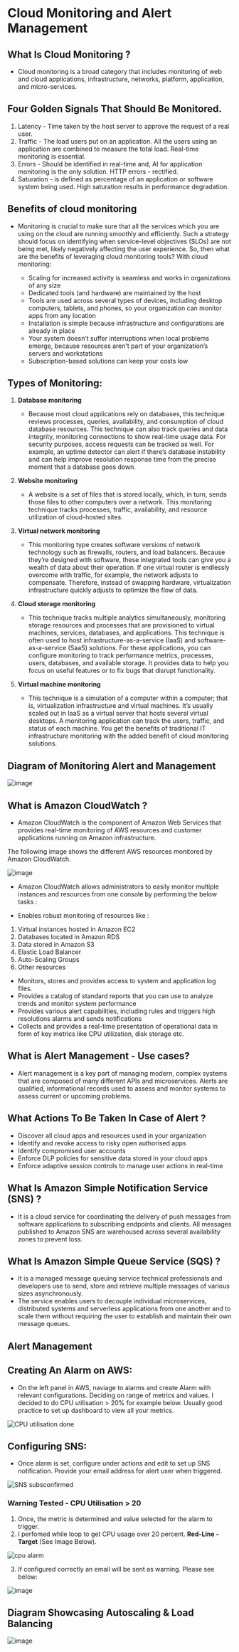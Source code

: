 # Cloud Monitoring and Alert Management


## What Is Cloud Monitoring ?
- Cloud monitoring is a broad category that includes monitoring of web and cloud applications, infrastructure, networks, platform, application, and micro-services.

## Four Golden Signals That Should Be Monitored.

   1. Latency - Time taken by the host server to approve the request of a real user. 
   2. Traffic -  The load users put on an application. All the users using an application are combined to measure the total load. Real-time monitoring is essential. 
   3. Errors - Should be identified in real-time and, AI for application monitoring is the only solution. HTTP errors - rectified. 
   4. Saturation - is defined as percentage of an application or software system being used. High saturation results in performance degradation. 

## Benefits of cloud monitoring

- Monitoring is crucial to make sure that all the services which you are using on the cloud are running smoothly and efficiently. Such a strategy should focus on identifying when service-level objectives (SLOs) are not being met, likely negatively affecting the user experience. So, then what are the benefits of leveraging cloud monitoring tools? With cloud monitoring:

   - Scaling for increased activity is seamless and works in organizations of any size
   - Dedicated tools (and hardware) are maintained by the host
   - Tools are used across several types of devices, including desktop computers, tablets, and phones, so your organization can monitor apps from any location
   - Installation is simple because infrastructure and configurations are already in place
   - Your system doesn’t suffer interruptions when local problems emerge, because resources aren’t part of your organization’s servers and workstations
   - Subscription-based solutions can keep your costs low

## Types of Monitoring:

1. **Database monitoring**
   - Because most cloud applications rely on databases, this technique reviews processes, queries, availability, and consumption of cloud database resources. This technique can also track queries and data integrity, monitoring connections to show real-time usage data. For security purposes, access requests can be tracked as well. For example, an uptime detector can alert if there’s database instability and can help improve resolution response time from the precise moment that a database goes down.

2. **Website monitoring**
   - A website is a set of files that is stored locally, which, in turn, sends those files to other computers over a network. This monitoring technique tracks processes, traffic, availability, and resource utilization of cloud-hosted sites.

3. **Virtual network monitoring**
   - This monitoring type creates software versions of network technology such as firewalls, routers, and load balancers. Because they’re designed with software, these integrated tools can give you a wealth of data about their operation. If one virtual router is endlessly overcome with traffic, for example, the network adjusts to compensate. Therefore, instead of swapping hardware, virtualization infrastructure quickly adjusts to optimize the flow of data.

4. **Cloud storage monitoring**
   - This technique tracks multiple analytics simultaneously, monitoring storage resources and processes that are provisioned to virtual machines, services, databases, and applications. This technique is often used to host infrastructure-as-a-service (IaaS) and software-as-a-service (SaaS) solutions. For these applications, you can configure monitoring to track performance metrics, processes, users, databases, and available storage. It provides data to help you focus on useful features or to fix bugs that disrupt functionality.

5. **Virtual machine monitoring**
   - This technique is a simulation of a computer within a computer; that is, virtualization infrastructure and virtual machines. It’s usually scaled out in IaaS as a virtual server that hosts several virtual desktops. A monitoring application can track the users, traffic, and status of each machine. You get the benefits of traditional IT infrastructure monitoring with the added benefit of cloud monitoring solutions.

## Diagram of Monitoring Alert and Management

![image](https://user-images.githubusercontent.com/97620055/186612180-2a419b4f-b6b1-428e-9ba9-2ea813bd8a42.png)


## What is Amazon CloudWatch ?

- Amazon CloudWatch is the component of Amazon Web Services that provides real-time monitoring of AWS resources and customer applications running on Amazon infrastructure.

The following image shows the different AWS resources monitored by Amazon CloudWatch.

![image](https://user-images.githubusercontent.com/97620055/186393883-a4d01127-ff42-41db-aea7-e6ba4b0a5425.png)


- Amazon CloudWatch allows administrators to easily monitor multiple instances and resources from one console by performing the below tasks :

- Enables robust monitoring of resources like :

 1. Virtual instances hosted in Amazon EC2
 2. Databases located in Amazon RDS
 3. Data stored in Amazon S3
 4. Elastic Load Balancer
 5. Auto-Scaling Groups
 6. Other resources

- Monitors, stores and provides access to system and application log files.
- Provides a catalog of standard reports that you can use to analyze trends and monitor system performance
- Provides various alert capabilities, including rules and triggers high resolutions alarms and sends notifications
- Collects and provides a real-time presentation of operational data in form of key metrics like CPU utilization, disk storage etc. 

## What is Alert Management - Use cases?

- Alert management is a key part of managing modern, complex systems that are composed of many different APIs and microservices. Alerts are qualified, informational records used to assess and monitor systems to assess current or upcoming problems.
## What Actions To Be Taken In Case of Alert ?

   - Discover all cloud apps and resources used in your organization
   - Identify and revoke access to risky open authorised apps
   - Identify compromised user accounts
   - Enforce DLP policies for sensitive data stored in your cloud apps
   - Enforce adaptive session controls to manage user actions in real-time

## What Is  Amazon Simple Notification Service (SNS) ?

- It is a cloud service for coordinating the delivery of push messages from software applications to subscribing endpoints and clients. All messages published to Amazon SNS are warehoused across several availability zones to prevent loss. 

## What Is Amazon Simple Queue Service (SQS) ?

- It is a managed message queuing service technical professionals and developers use to send, store and retrieve multiple messages of various sizes asynchronously.
- The service enables users to decouple individual microservices, distributed systems and serverless applications from one another and to scale them without requiring the user to establish and maintain their own message queues.

## Alert Management

## Creating An Alarm on AWS:
   - On the left panel in AWS, naviage to alarms and create Alarm with relevant configurations. Deciding on range of metrics and values. I decided to do CPU utilisation > 20% for example below. Usually good practice to set up dashboard to view all your metrics. 

![CPU utilisation done](https://user-images.githubusercontent.com/97620055/186430366-1bb3fe33-a61b-47ad-b965-9f4f351fd832.PNG)

## Configuring SNS:
   - Once alarm is set, configure under actions and edit to set up SNS notification. Provide your email address for alert user when triggered. 

![SNS subsconfirmed](https://user-images.githubusercontent.com/97620055/186430271-adb02dd0-6528-4f61-a283-9a733fa6ab0a.PNG)


### Warning Tested  - CPU Utilisation > 20

1. Once, the metric is determined and value selected for the alarm to trigger.
2. I perfomed while loop to get CPU usage over 20 percent. **Red-Line - Target** (See Image Below).

![cpu alarm](https://user-images.githubusercontent.com/97620055/186595030-339da47e-f875-41f6-a7ff-1a5f3c2121fd.PNG)

3. If configured correctly an email will be sent as warning. Please see below: 

![image](https://user-images.githubusercontent.com/97620055/186595686-89ec3558-a715-4ba7-873f-12f013fd9bf2.png)

## Diagram Showcasing Autoscaling & Load Balancing 

![image](https://user-images.githubusercontent.com/97620055/186613008-4358d007-bc5e-449e-8c7f-6e17e653f6c8.png)
